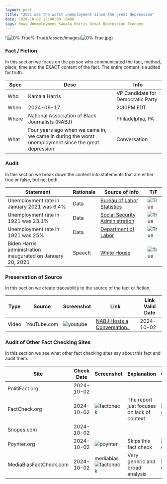 ```yaml
---
layout: post
title: "2021 was the worst unemployment since the great depression"
date: 2024-10-02 12:00:00 -0400
tags: News Unemployment Kamala Harris Great Depression Economy
---
```


![![0% True](/assets/images/0.jpg)% True](/assets/images/![0% True](/assets/images/0.jpg).jpg)

### Fact / Fiction

In this section we focus on the person who communicated the fact, method, place, time and the EXACT content of the fact. The entire content is audited for truth.

| Spec | Desc | Info | 
| ----------- | ----------- | ----------- |
| Who | Kamala Harris | VP Candidate for Democratic Party | 
| When | 2024-09-17 | 2:30PM EDT | 
| Where | National Association of Black Journalists (NABJ) | Philadelphia, PA | 
| What | Four years ago when we came in, we came in during the worst unemployment since the great depression | Conversation | 

### Audit

In this section we break down the content into statements that are either true or false, but not both.

| Statement | Rationale | Source of Info | T/F | 
| ----------- | ----------- | ----------- | ----------- |
| Unemployment rate in January 2021 was 6.4% | Data | [Bureau of Labor Statistics](https://www.bls.gov/charts/employment-situation/civilian-unemployment-rate.htm) | ![True](/assets/images/true.png) | 
| Unemployment rate in 1921 was 23.1% | Data | [Social Security Administration](https://www.ssa.gov/history/reports/ces/cesbookc3.html) | ![True](/assets/images/true.png) | 
| Unemployment rate in 1921 was 25% | Data | [Department of Labor](https://www.dol.gov/general/aboutdol/history/chapter5) | ![True](/assets/images/true.png) | 
| Biden Harris administration inaugurated on January 20, 2021 | Speech | [White House](https://www.whitehouse.gov/briefing-room/speeches-remarks/2021/01/20/inaugural-address-by-president-joseph-r-biden-jr/) | ![True](/assets/images/true.png) | 

### Preservation of Source

In this section we create traceability to the source of the fact or fiction.

| Type | Source | Screenshot | Link | Link Valid Date | 
| ----------- | ----------- | ----------- | ----------- | ----------- |
| Video | YouTube.com | ![youtube](/posts/images/2024-10-02-2021-was-the-worst-unemployment-since-the-great-depression-youtube.png) | [NABJ Hosts a Conversation..](https://www.youtube.com/live/iIPXR2g8F18?si=WDc9ygC7sI1MLQOe&t=260) | 2024-10-02 | 

### Audit of Other Fact Checking Sites

In this section we see what other fact checking sites say about this fact and audit them.

| Site | Check Date | Screenshot | Explanation | Grade | 
| ----------- | ----------- | ----------- | ----------- | ----------- |
| PolitiFact.org | 2024-10-02 |  |  |  | 
| FactCheck.org | 2024-10-02 | ![factcheck](/posts/images/2024-10-02-2021-was-the-worst-unemployment-since-the-great-depression-factcheck.png) | The report just focuses on lack of context | ![Grade](/assets/images/3.png) | 
| Snopes.com | 2024-10-02 |  |  |  | 
| Poynter.org | 2024-10-02 | ![poynter](/posts/images/2024-10-02-2021-was-the-worst-unemployment-since-the-great-depression-poynter.png) | Skips this fact check | ![Grade](/assets/images/0.png) | 
| MediaBiasFactCheck.com | 2024-10-02 | mediabias![factcheck](/posts/images/2024-10-02-2021-was-the-worst-unemployment-since-the-great-depression-factcheck.png) | Very generic and broad analysis | ![Grade](/assets/images/5.png) | 

